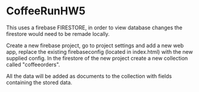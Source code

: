 # CoffeeRunHW5

This uses a firebase FIRESTORE, in order to view database changes the firestore would need to be remade locally.

Create a new firebase project, go to project settings and add a new web app, replace the existing firebaseconfig (located in index.html) with the new supplied config.
In the firestore of the new project create a new collection called "coffeeorders".

All the data will be added as documents to the collection with fields containing the stored data.
